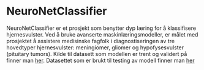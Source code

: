# NeuroNetClassifier
NeuroNetClassifier er et prosjekt som benytter dyp læring for å klassifisere hjernesvulster. Ved å bruke avanserte maskinlæringsmodeller, er målet med prosjektet å assistere medisinske fagfolk i diagnostiseringen av tre hovedtyper hjernesvulster: meningiomer, gliomer og hypofysesvulster (pituitary tumors). Kilde til datasett som modellen er trent og validert på finner man [her](https://figshare.com/articles/dataset/brain_tumor_dataset/1512427). Datasettet som er brukt til testing av modell finner man [her](https://www.kaggle.com/datasets/masoudnickparvar/brain-tumor-mri-dataset/)



